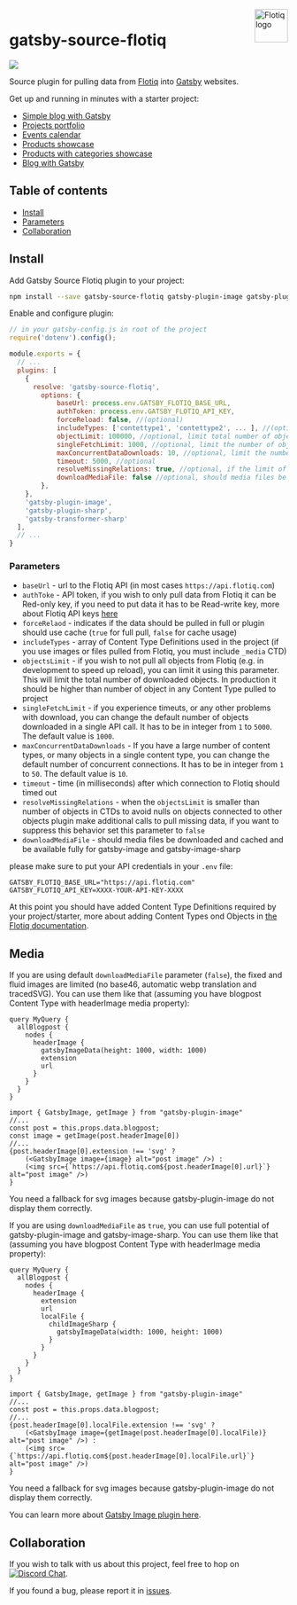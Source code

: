<a href="https://flotiq.com/">
    <img src="https://editor.flotiq.com/fonts/fq-logo.svg" alt="Flotiq logo" title="Flotiq" align="right" height="60" />
</a>

gatsby-source-flotiq
====================

![](https://img.shields.io/npm/v/gatsby-source-flotiq)

Source plugin for pulling data from [Flotiq](http://flotiq.com) into [Gatsby](https://www.gatsbyjs.org/) websites.

Get up and running in minutes with a starter project:
* [Simple blog with Gatsby](https://github.com/flotiq/gatsby-starter-blog)
* [Projects portfolio](https://github.com/flotiq/gatsby-starter-projects)
* [Events calendar](https://github.com/flotiq/gatsby-starter-event-calendar)
* [Products showcase](https://github.com/flotiq/gatsby-starter-products)
* [Products with categories showcase](https://github.com/flotiq/gatsby-starter-products-with-categories)
* [Blog with Gatsby](https://github.com/flotiq/flotiq-blog)

## Table of contents

- [Install](#install)
- [Parameters](#parameters)
- [Collaboration](#collaboration)


## Install

Add Gatsby Source Flotiq plugin to your project:
```bash
npm install --save gatsby-source-flotiq gatsby-plugin-image gatsby-plugin-sharp gatsby-transformer-sharp
```

Enable and configure plugin:
```js
// in your gatsby-config.js in root of the project
require('dotenv').config();

module.exports = {
  // ...
  plugins: [
    {
      resolve: 'gatsby-source-flotiq',		  
        options: {
            baseUrl: process.env.GATSBY_FLOTIQ_BASE_URL,
            authToken: process.env.GATSBY_FLOTIQ_API_KEY,
            forceReload: false, //(optional)
            includeTypes: ['contettype1', 'contettype2', ... ], //(optional) List of used contenttypes identified by API Name. If ommitted, all content types will be synchronized. Make sure to include all referenced content types as well
            objectLimit: 100000, //optional, limit total number of objects downloaded for every type
            singleFetchLimit: 1000, //optional, limit the number of objects downloaded in single api call. Min: 1, Max 5000, Default 1000
            maxConcurrentDataDownloads: 10, //optional, limit the number of concurrent api calls. Default: 10, Min: 1, Max: 50
            timeout: 5000, //optional
            resolveMissingRelations: true, //optional, if the limit of objects is small some of the objects in relations could not be obtained from server, it this option is true they will be obtained as the graphQL queries in project would be resolved, if false, the missing object would resolve to null
            downloadMediaFile: false //optional, should media files be cached and be available for gatsby-image and gatsby-sharp
        },
    },
    'gatsby-plugin-image',
    'gatsby-plugin-sharp',
    'gatsby-transformer-sharp'
  ],
  // ...
}
```

### Parameters

* `baseUrl` - url to the Flotiq API (in most cases `https://api.flotiq.com`)
* `authToke` - API token, if you wish to only pull data from Flotiq it can be Red-only key, if you need to put data it has to be Read-write key, more about Flotiq API keys [here](https://flotiq.com/docs/API/)
* `forceRelaod` - indicates if the data should be pulled in full or plugin should use cache (`true` for full pull, `false` for cache usage)
* `includeTypes` - array of Content Type Definitions used in the project (if you use images or files pulled from Flotiq, you must include `_media` CTD)
* `objectsLimit` - if you wish to not pull all objects from Flotiq (e.g. in development to speed up reload), you can limit it using this parameter. This will limit the total number of downloaded objects. In production it should be higher than number of object in any Content Type pulled to project
* `singleFetchLimit` - if you experience timeuts, or any other problems with download, you can change the default number of objects downloaded in a single API call. It has to be in integer from `1` to `5000`. The default value is `1000`.
* `maxConcurrentDataDownloads` - If you have a large number of content types, or many objects in a single content type, you can change the default number of concurrent connections. It has to be in integer from `1` to `50`. The default value is `10`.
* `timeout` - time (in milliseconds) after which connection to Flotiq should timed out
* `resolveMissingRelations` - when the `objectsLimit` is smaller than number of objects in CTDs to avoid nulls on objects connected to other objects plugin make additional calls to pull missing data, if you want to suppress this behavior set this parameter to `false` 
* `downloadMediaFile` - should media files be downloaded and cached and be available fully for gatsby-image and gatsby-image-sharp

please make sure to put your API credentials in your `.env` file:

```
GATSBY_FLOTIQ_BASE_URL="https://api.flotiq.com"
GATSBY_FLOTIQ_API_KEY=XXXX-YOUR-API-KEY-XXXX
```

At this point you should have added Content Type Definitions required by your project/starter, more about adding Content Types ond Objects in [the Flotiq documentation](https://flotiq.com/docs/API/content-types/).

## Media

If you are using default `downloadMediaFile` parameter (`false`), the fixed and fluid images are limited (no base46, automatic webp translation and tracedSVG). You can use them like that (assuming you have blogpost Content Type with headerImage media property):

```
query MyQuery {
  allBlogpost {
    nodes {
      headerImage {
        gatsbyImageData(height: 1000, width: 1000)
        extension
        url
      }
    }
  }
}
```

```
import { GatsbyImage, getImage } from "gatsby-plugin-image"
//...
const post = this.props.data.blogpost;
const image = getImage(post.headerImage[0])
//...
{post.headerImage[0].extension !== 'svg' ?
    (<GatsbyImage image={image} alt="post image" />) :
    (<img src={`https://api.flotiq.com${post.headerImage[0].url}`} alt="post image" />)
}
```
You need a fallback for svg images because gatsby-plugin-image do not display them correctly.

If you are using `downloadMediaFile` as `true`, you can use full potential of gatsby-plugin-image and gatsby-image-sharp. You can use them like that (assuming you have blogpost Content Type with headerImage media property):
```
query MyQuery {
  allBlogpost {
    nodes {
      headerImage {
        extension
        url
        localFile {
          childImageSharp {
            gatsbyImageData(width: 1000, height: 1000)
          }
        }
      }
    }
  }
}
```

```
import { GatsbyImage, getImage } from "gatsby-plugin-image"
//...
const post = this.props.data.blogpost;
//...
{post.headerImage[0].localFile.extension !== 'svg' ?
    (<GatsbyImage image={getImage(post.headerImage[0].localFile)} alt="post image" />) :
    (<img src={`https://api.flotiq.com${post.headerImage[0].localFile.url}`} alt="post image" />)
}
```

You need a fallback for svg images because gatsby-plugin-image do not display them correctly.

You can learn more about [Gatsby Image plugin here](https://www.gatsbyjs.com/docs/reference/built-in-components/gatsby-plugin-image/).

## Collaboration

If you wish to talk with us about this project, feel free to hop on [![Discord Chat](https://img.shields.io/discord/682699728454025410.svg)](https://discord.gg/FwXcHnX).
   
If you found a bug, please report it in [issues](https://github.com/flotiq/gatsby-source-flotiq/issues).
